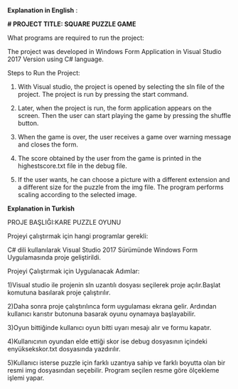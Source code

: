 
**Explanation in English** : 

**# PROJECT TITLE: SQUARE PUZZLE GAME**

What programs are required to run the project:

The project was developed in Windows Form Application in Visual Studio 2017 Version using C# language.

Steps to Run the Project:

1) With Visual studio, the project is opened by selecting the sln file of the project. The project is run by pressing the start command.

2) Later, when the project is run, the form application appears on the screen.
Then the user can start playing the game by pressing the shuffle button.

3) When the game is over, the user receives a game over warning message and closes the form.

4) The score obtained by the user from the game is printed in the highestscore.txt file in the debug file.

5) If the user wants, he can choose a picture with a different extension and a different size for the puzzle from the img file.
The program performs scaling according to the selected image.

**Explanation in Turkish**

PROJE BAŞLIĞI:KARE PUZZLE OYUNU

Projeyi çalıştırmak için hangi programlar gerekli:

C# dili kullanılarak Visual Studio 2017 Sürümünde Windows Form Uygulamasında proje geliştirildi.

Projeyi Çalıştırmak için Uygulanacak Adımlar:

1)Visual studio ile projenin sln uzantılı dosyası seçilerek proje açılır.Başlat komutuna basılarak proje çalıştırılır.

2)Daha sonra proje çalıştırılınca form uygulaması ekrana gelir.
Ardından kullanıcı karıstır butonuna basarak oyunu oynamaya başlayabilir.

3)Oyun bittiğinde kullanıcı oyun bitti uyarı mesajı alır ve formu kapatır.

4)Kullanıcının oyundan elde ettiği skor ise debug dosyasının içindeki enyüksekskor.txt dosyasında yazdırılır.

5)Kullanıcı isterse puzzle için farklı uzantıya sahip ve farklı boyutta olan bir resmi img dosyasından seçebilir.
Program seçilen resme göre ölçekleme işlemi yapar.
